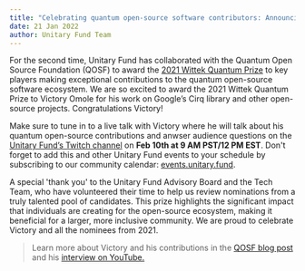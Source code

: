 ```yaml
---
title: "Celebrating quantum open-source software contributors: Announcing the 2021 Wittek prize winner with QOSF"
date: 21 Jan 2022
author: Unitary Fund Team
---
```


For the second time, Unitary Fund has collaborated with the Quantum Open Source Foundation (QOSF) to award the [2021 Wittek Quantum Prize](https://medium.com/qosf/announcing-the-winner-of-the-2021-wittek-quantum-prize-for-open-source-software-354c3e4ca198) to key players making exceptional contributions to the quantum open-source software ecosystem. We are so excited to award the 2021 Wittek Quantum Prize to Victory Omole for his work on Google’s Cirq library and other open-source projects. Congratulations Victory!

Make sure to tune in to a live talk with Victory where he will talk about his quantum open-source contributions and anwser audience questions on the [Unitary Fund’s Twitch channel](https://twitch.tv/unitaryfund) on **Feb 10th at 9 AM PST/12 PM EST**. Don't forget to add this and other Unitary Fund events to your schedule by subscribing to our community calendar: [events.unitary.fund](https://events.unitary.fund).

A special 'thank you' to the Unitary Fund Advisory Board and the Tech Team, who have volunteered their time to help us review nominations from a truly talented pool of candidates. This prize highlights the significant impact that individuals are creating for the open-source ecosystem, making it beneficial for a larger, more inclusive community. We are proud to celebrate Victory and all the nominees from 2021.

> Learn more about Victory and his contributions in the [QOSF blog post](https://medium.com/qosf/announcing-the-winner-of-the-2021-wittek-quantum-prize-for-open-source-software-354c3e4ca198) and his [interview on YouTube.](https://www.youtube.com/watch?v=75bZ7A9xVwU)

